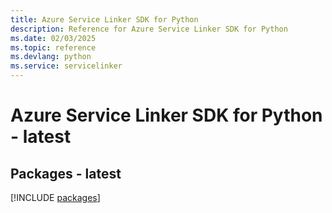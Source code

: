 ```yaml
---
title: Azure Service Linker SDK for Python
description: Reference for Azure Service Linker SDK for Python
ms.date: 02/03/2025
ms.topic: reference
ms.devlang: python
ms.service: servicelinker
---
```

# Azure Service Linker SDK for Python - latest
## Packages - latest
[!INCLUDE [packages](service-linker-index.md)]